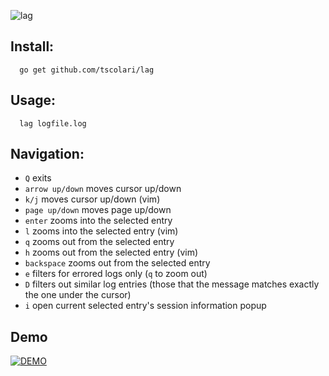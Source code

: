 
![lag](https://raw.githubusercontent.com/tscolari/lag/master/example.gif)

## Install:

```
  go get github.com/tscolari/lag
```

## Usage:

```
  lag logfile.log
```

## Navigation:

* `Q` exits
* `arrow up/down` moves cursor up/down
* `k/j` moves cursor up/down (vim)
* `page up/down` moves page up/down
* `enter` zooms into the selected entry
* `l` zooms into the selected entry (vim)
* `q` zooms out from the selected entry
* `h` zooms out from the selected entry (vim)
* `backspace` zooms out from the selected entry
* `e` filters for errored logs only (`q` to zoom out)
* `D` filters out similar log entries (those that the message matches exactly the one under the cursor)
* `i` open current selected entry's session information popup

## Demo

[![DEMO](http://img.youtube.com/vi/qBADTLlGMOQ/0.jpg)](http://www.youtube.com/watch?v=qBADTLlGMOQ "lag demo")
